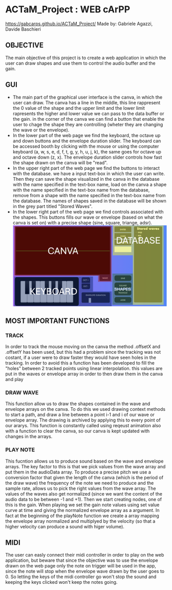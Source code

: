 # ACTaM_Project : WEB cArPP
https://gabcarps.github.io/ACTaM_Project/
Made by: Gabriele Agazzi, Davide Baschieri
## OBJECTIVE
The main objective of this project is to create a web application in which the user can draw shapes and use them to control the audio buffer and the gain.

## GUI
- The main part of the graphical user interface is the canva, in which the user can draw. The canva has a line in the middle, this line rappresent the 0 value of the shape and the upper limit and the lower limit rapresents the higher and lower value we can pass to the data buffer or the gain.
in the corner of the canva we can find a button that enable the user to chage the shape they are controlling (wheter they are changing the wave or the envelope).
- In the lower part of the web page we find the keyboard, the octave up and down buttons and the envelope duration slider. The keyboard can be accessed booth by clicking with the mouse or using the computer keyboard (a, w, s, e, d, f, t, g, y, h, u, j, k), the same goes for octave up and octave down (z, x). The envelope duration slider controls how fast the shape drawn on the canva will be "read". 
- In the upper right part of the web page we find the buttons to interact with the database. we have a input text-box in which the user can write. Then they can save the shape visualized in the canva in the database with the name specified in the text-box name, load on the canva a shape with the name specified in the text-box name from the database, remove from a shape with the name specified in the text-box name from the database.
The names of shapes saved in the database will be shown in the grey part titled "Stored Waves".
- In the lower right part of the web page we find controls associated with the shapes. This buttons fills our wave or envelope (based on what the canva is set on) with a precise shape (sine, square, triange, adsr).
![Alt text](https://github.com/dbaschi/mynewrepo/blob/main/1.png)
## MOST IMPORTANT FUNCTIONS
### TRACK
In order to track the mouse moving on the canva the method .offsetX and .offsetY has been used, but this had a problem since the tracking was not costant, if a user were to draw faster they would have seen holes in the tracking. In order to avoid this a function has been developed to fill the "holes" between 2 tracked points using linear interpolation. this values are put in the waves or envelope array in order to then draw them in the canva and play
### DRAW WAVE
This function allow us to draw the shapes contained in the wave and envelope arrays on the canva. To do this we used drawing context methods to start a path, and draw a line between a point i-1 and i of our wave or envelope array. The drawing is archived by applying this to every point of our ararys.
This function is constantly called using reqeust animation also with a function to clear the canva, so our canva is kept updated with changes in the arrays.
### PLAY NOTE
This fucntion allows us to produce sound based on the wave and envelope arrays. The key factor to this is that we pick values from the wave array and put them in the audioData array. To produce a precise pitch we use a conversion factor that given the length of the canva (which is the period of the draw wave) the frequency of the note we need to produce and the sample rate, allows us to pick the right values from the wave array. The values of the waves also get normalized (since we want the content of the audio data to be between -1 and +1).
Then we start creating nodes, one of this is the gain. When playing we set the gain note values using set value curve at time and giving the normalized envelope array as a argument. In fact at the beginning of the playNote function we create a array mapping the envelope array normalized and multiplyed by the velocity (so that a higher velocity can produce a sound with higer volume).

## MIDI 
The user can easly connect their midi controller in order to play on the web application, but beware that since the objective was to use the envelope drawn on the web page only the note on trigger will be used in the app, since the note will stop when the envelope wave drawn by the user goes to 0. So letting the keys of the midi controller go won't stop the sound and keeping the keys clicked won't keep the notes going.
